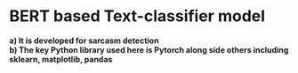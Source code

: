 # BERT based Text-classifier model 
<b>a) It is developed for sarcasm detection<b>
<br>
b) The key Python library used here is Pytorch along side others including sklearn, matplotlib, pandas
